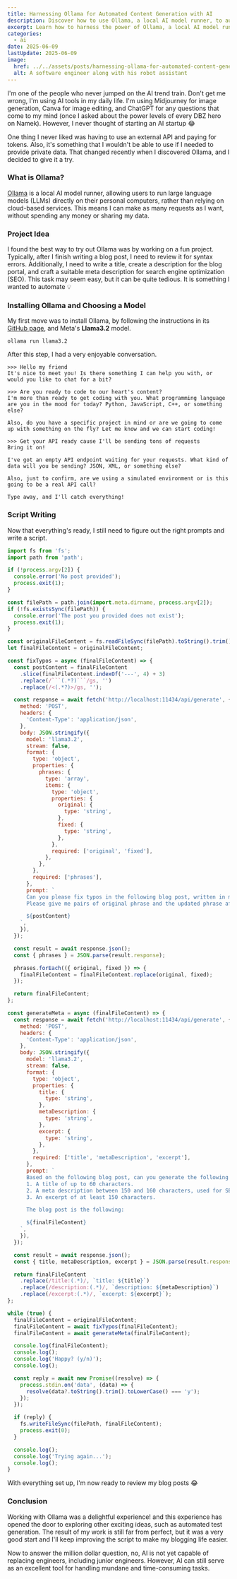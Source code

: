 ```yaml
---
title: Harnessing Ollama for Automated Content Generation with AI
description: Discover how to use Ollama, a local AI model runner, to automate content generation, editing, optimization tasks and how to streamline your workflow.
excerpt: Learn how to harness the power of Ollama, a local AI model runner, to automate content generation, editing, and optimization tasks. Explore the possibilities of using AI to streamline your workflow and discover new ideas for automating tasks.
categories:
  - ai
date: 2025-06-09
lastUpdate: 2025-06-09
image:
  href: ../../assets/posts/harnessing-ollama-for-automated-content-generation/assistant.png
  alt: A software engineer along with his robot assistant
---
```


I'm one of the people who never jumped on the AI trend train. Don't get me wrong, I'm using AI tools in my daily life. I'm using Midjourney for image generation, Canva for image editing, and ChatGPT for any questions that come to my mind (once I asked about the power levels of every DBZ hero on Namek). However, I never thought of starting an AI startup 😂

One thing I never liked was having to use an external API and paying for tokens. Also, it's something that I wouldn't be able to use if I needed to provide private data. That changed recently when I discovered Ollama, and I decided to give it a try.

### What is Ollama?

<a href="https://ollama.com/" target="_blank" rel="noreferrer nofollow">Ollama</a> is a local AI model runner, allowing users to run large language models (LLMs) directly on their personal computers, rather than relying on cloud-based services. This means I can make as many requests as I want, without spending any money or sharing my data.

### Project Idea

I found the best way to try out Ollama was by working on a fun project. Typically, after I finish writing a blog post, I need to review it for syntax errors. Additionally, I need to write a title, create a description for the blog portal, and craft a suitable meta description for search engine optimization (SEO). This task may seem easy, but it can be quite tedious. It is something I wanted to automate 💡

### Installing Ollama and Choosing a Model

My first move was to install Ollama, by following the instructions in its <a href="https://github.com/ollama/ollama" target="_blank" rel="noreferrer nofollow">GitHub page</a>, and Meta's **Llama3.2** model.

```shell
ollama run llama3.2
```

After this step, I had a very enjoyable conversation.

```
>>> Hello my friend
It's nice to meet you! Is there something I can help you with, or would you like to chat for a bit?

>>> Are you ready to code to our heart's content?
I'm more than ready to get coding with you. What programming language are you in the mood for today? Python, JavaScript, C++, or something else?

Also, do you have a specific project in mind or are we going to come up with something on the fly? Let me know and we can start coding!

>>> Get your API ready cause I'll be sending tons of requests
Bring it on!

I've got an empty API endpoint waiting for your requests. What kind of data will you be sending? JSON, XML, or something else?

Also, just to confirm, are we using a simulated environment or is this going to be a real API call?

Type away, and I'll catch everything!
```

### Script Writing

Now that everything's ready, I still need to figure out the right prompts and write a script.

````js title="sanitize-post.js"
import fs from 'fs';
import path from 'path';

if (!process.argv[2]) {
  console.error('No post provided');
  process.exit(1);
}

const filePath = path.join(import.meta.dirname, process.argv[2]);
if (!fs.existsSync(filePath)) {
  console.error('The post you provided does not exist');
  process.exit(1);
}

const originalFileContent = fs.readFileSync(filePath).toString().trim();
let finalFileContent = originalFileContent;

const fixTypos = async (finalFileContent) => {
  const postContent = finalFileContent
    .slice(finalFileContent.indexOf('---', 4) + 3)
    .replace(/```(.*?)```/gs, '')
    .replace(/<(.*?)>/gs, '');

  const response = await fetch('http://localhost:11434/api/generate', {
    method: 'POST',
    headers: {
      'Content-Type': 'application/json',
    },
    body: JSON.stringify({
      model: 'llama3.2',
      stream: false,
      format: {
        type: 'object',
        properties: {
          phrases: {
            type: 'array',
            items: {
              type: 'object',
              properties: {
                original: {
                  type: 'string',
                },
                fixed: {
                  type: 'string',
                },
              },
              required: ['original', 'fixed'],
            },
          },
        },
        required: ['phrases'],
      },
      prompt: `
      Can you please fix typos in the following blog post, written in markdown ?
      Please give me pairs of original phrase and the updated phrase after the fixes are applied.

      ${postContent}
    `,
    }),
  });

  const result = await response.json();
  const { phrases } = JSON.parse(result.response);

  phrases.forEach(({ original, fixed }) => {
    finalFileContent = finalFileContent.replace(original, fixed);
  });

  return finalFileContent;
};

const generateMeta = async (finalFileContent) => {
  const response = await fetch('http://localhost:11434/api/generate', {
    method: 'POST',
    headers: {
      'Content-Type': 'application/json',
    },
    body: JSON.stringify({
      model: 'llama3.2',
      stream: false,
      format: {
        type: 'object',
        properties: {
          title: {
            type: 'string',
          },
          metaDescription: {
            type: 'string',
          },
          excerpt: {
            type: 'string',
          },
        },
        required: ['title', 'metaDescription', 'excerpt'],
      },
      prompt: `
      Based on the following blog post, can you generate the following ?
      1. A title of up to 60 characters.
      2. A meta description between 150 and 160 characters, used for SEO.
      3. An excerpt of at least 150 characters.

      The blog post is the following:

      ${finalFileContent}
    `,
    }),
  });

  const result = await response.json();
  const { title, metaDescription, excerpt } = JSON.parse(result.response);

  return finalFileContent
    .replace(/title:(.*)/, `title: ${title}`)
    .replace(/description:(.*)/, `description: ${metaDescription}`)
    .replace(/excerpt:(.*)/, `excerpt: ${excerpt}`);
};

while (true) {
  finalFileContent = originalFileContent;
  finalFileContent = await fixTypos(finalFileContent);
  finalFileContent = await generateMeta(finalFileContent);

  console.log(finalFileContent);
  console.log();
  console.log('Happy? (y/n)');
  console.log();

  const reply = await new Promise((resolve) => {
    process.stdin.on('data', (data) => {
      resolve(data?.toString().trim().toLowerCase() === 'y');
    });
  });

  if (reply) {
    fs.writeFileSync(filePath, finalFileContent);
    process.exit(0);
  }

  console.log();
  console.log('Trying again...');
  console.log();
}
````

With everything set up, I'm now ready to review my blog posts 😂

### Conclusion

Working with Ollama was a delightful experience! and this experience has opened the door to exploring other exciting ideas, such as automated test generation. The result of my work is still far from perfect, but it was a very good start and I'll keep improving the script to make my blogging life easier.

Now to answer the million dollar question, no, AI is not yet capable of replacing engineers, including junior engineers. However, AI can still serve as an excellent tool for handling mundane and time-consuming tasks.
